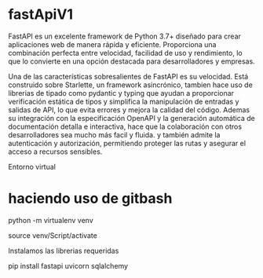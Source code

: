 # fastApiV1

FastAPI es un excelente framework de Python 3.7+ diseñado para crear aplicaciones web de manera rápida y eficiente. Proporciona una combinación perfecta entre velocidad, facilidad de uso y rendimiento, lo que lo convierte en una opción destacada para desarrolladores y empresas.

Una de las características sobresalientes de FastAPI es su velocidad. Está construido sobre Starlette, un framework asincrónico, tambien hace uso de librerias de tipado como pydantic y typing que ayudan a proporcionar verificación estática de tipos y simplifica la manipulación de entradas y salidas de API, lo que evita errores y mejora la calidad del código. Ademas su integración con la especificación OpenAPI y la generación automática de documentación detalla e interactiva, hace que la colaboración con otros desarrolladores sea mucho más facil y fluida. y también admite la autenticación y autorización, permitiendo proteger las rutas y asegurar el acceso a recursos sensibles.

Entorno virtual

# haciendo uso de gitbash
python -m virtualenv venv

source venv/Script/activate

Instalamos las librerias requeridas

pip install fastapi uvicorn sqlalchemy 